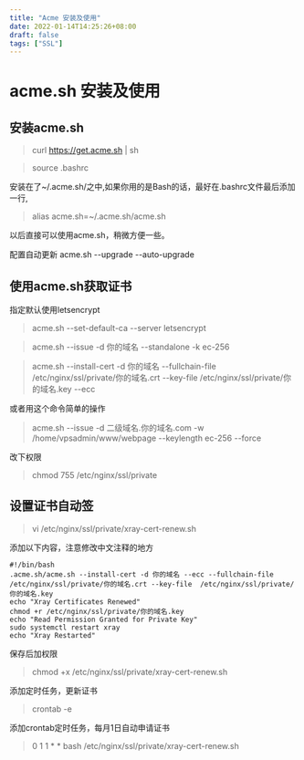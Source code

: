 ```yaml
---
title: "Acme 安装及使用"
date: 2022-01-14T14:25:26+08:00
draft: false
tags: ["SSL"]
---
```


# acme.sh 安装及使用
## 安装acme.sh
>curl  https://get.acme.sh | sh

>source .bashrc

安装在了~/.acme.sh/之中,如果你用的是Bash的话，最好在.bashrc文件最后添加一行,
>alias acme.sh=~/.acme.sh/acme.sh

以后直接可以使用acme.sh，稍微方便一些。

配置自动更新
acme.sh --upgrade --auto-upgrade

## 使用acme.sh获取证书

指定默认使用letsencrypt
>acme.sh --set-default-ca --server letsencrypt

>acme.sh --issue -d 你的域名 --standalone -k ec-256

>acme.sh --install-cert -d 你的域名 --fullchain-file /etc/nginx/ssl/private/你的域名.crt --key-file /etc/nginx/ssl/private/你的域名.key --ecc

或者用这个命令简单的操作
>acme.sh --issue -d 二级域名.你的域名.com -w /home/vpsadmin/www/webpage --keylength ec-256 --force

改下权限
>chmod 755 /etc/nginx/ssl/private

## 设置证书自动签
>vi /etc/nginx/ssl/private/xray-cert-renew.sh

添加以下内容，注意修改中文注释的地方
```
#!/bin/bash
.acme.sh/acme.sh --install-cert -d 你的域名 --ecc --fullchain-file  /etc/nginx/ssl/private/你的域名.crt --key-file  /etc/nginx/ssl/private/你的域名.key
echo "Xray Certificates Renewed"
chmod +r /etc/nginx/ssl/private/你的域名.key
echo "Read Permission Granted for Private Key"
sudo systemctl restart xray
echo "Xray Restarted"
```

保存后加权限
>chmod +x /etc/nginx/ssl/private/xray-cert-renew.sh

添加定时任务，更新证书
>crontab -e

添加crontab定时任务，每月1日自动申请证书
>0 1 1 * *   bash /etc/nginx/ssl/private/xray-cert-renew.sh



